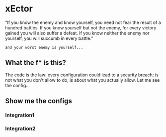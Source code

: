 # xEctor

“If you know the enemy and know yourself, you need not fear the result of a hundred battles. If you know yourself but not the enemy, for every victory gained you will also suffer a defeat. If you know neither the enemy nor yourself, you will succumb in every battle.”

`and your worst enemy is yourself...`

## What the f* is this?

The code is the law: every configuration could lead to a security breach; is not what you don't allow to do, is about what you actually allow. Let me see the config...

## Show me the configs

### Integration1

### Integration2